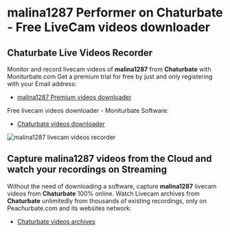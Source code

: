 # malina1287 Performer on Chaturbate - Free LiveCam videos downloader

## Chaturbate Live Videos Recorder

Monitor and record livecam videos of **malina1287** from **Chaturbate** with Moniturbate.com
Get a premium trial for free by just and only registering with your Email address:
* [malina1287 Premium videos downloader](https://moniturbate.com/request-demo-licence-key.html)

Free livecam videos downloader - Moniturbate Software:
* [Chaturbate videos downloader](https://moniturbate.com/moniturbate-download-software.html)

![malina1287 livecam videos recorder](https://peachurnet.com/templates/moniturbate-software.png)


## Capture malina1287 videos from the Cloud and watch your recordings on Streaming

Without the need of downloading a software, capture **malina1287** livecam videos from **Chaturbate** 100% online.
Watch Livecam archives from **Chaturbate** unlimitedly from thousands of existing recordings, only on Peachurbate.com and its websites network:
* [Chaturbate videos archives](https://peachurnet.com/)